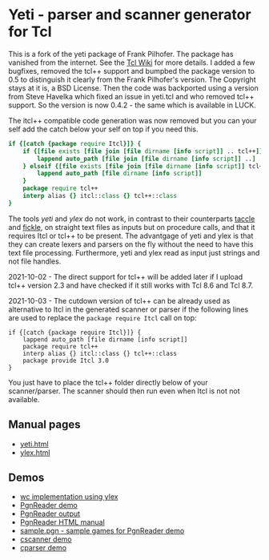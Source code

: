 # Yeti - parser and scanner generator for Tcl


This is a fork of the yeti package of Frank Pilhofer. The package has vanished
from the internet. See the [Tcl Wiki](https://wiki.tcl-lang.org/page/Yeti) for
more details. I added a few bugfixes, removed the tcl++ support and bumpbed
the package version to 0.5 to distinguish it clearly from the Frank Pilhofer's
version. The Copyright stays at it is, a BSD License. Then the code was backported
using a version from Steve Havelka which fixed an issue in yeti.tcl and who removed
tcl++ support. So the version is now 0.4.2 - the same which is available in LUCK.

The itcl++ compatible code generation was now removed but you can your self
add the catch below your self on top if you need this.

```tcl
if {[catch {package require Itcl}]} {
    if {[file exists [file join [file dirname [info script]] .. tcl++]]} {
        lappend auto_path [file join [file dirname [info script]] ..]
    } elseif {[file exists [file join [file dirname [info script]] tcl++]]} {
        lappend auto_path [file dirname [info script]]
    }
    package require tcl++
    interp alias {} itcl::class {} tcl++::class
}
```

The tools _yeti_ and _ylex_ do not work, in contrast to their counterparts [taccle](https://github.com/devnull42/taccle)  and
[fickle](https://github.com/devnull42/fickle), on straight text files as inputs but on procedure calls,
and that it requires Itcl or tcl++ to be present. The advantgage of yeti and
ylex is that they can create lexers and parsers on the fly without the need to
have this text file processing. Furthermore, yeti and ylex read as input just strings and not file handles.


2021-10-02 - The direct support for tcl++ will be added later if I upload tcl++ version 2.3
and have checked if it still works with Tcl 8.6 and Tcl 8.7.

2021-10-03 - The cutdown version of tcl++ can be already used as alternative to Itcl in the generated
scanner or parser if the following lines are used to replace the `package require Itcl` call on top:

```
if {[catch {package require Itcl}]} {
    lappend auto_path [file dirname [info script]]
    package require tcl++
    interp alias {} itcl::class {} tcl++::class
    package provide Itcl 3.0
} 
```

You just have to place the tcl++ folder directly below of your scanner/parser.
The scanner should then run even when Itcl is not not available.

## Manual pages

* [yeti.html](https://htmlpreview.github.io/?https://github.com/mittelmark/yeti/blob/master/yeti/yeti.html)
* [ylex.html](https://htmlpreview.github.io/?https://github.com/mittelmark/yeti/blob/master/yeti/ylex.html)

## Demos

* [wc implementation using ylex](https://github.com/mittelmark/yeti/blob/main/demo/scan-wc.tcl)
* [PgnReader demo](https://github.com/mittelmark/yeti/blob/main/demo/PgnReader.tcl)
* [PgnReader output](https://github.com/mittelmark/yeti/blob/main/demo/PgnReader-0.1.tm)
* [PgnReader HTML manual](https://htmlpreview.github.io/?https://github.com/mittelmark/yeti/blob/master/demo/PgnReader.html)
* [sample.pgn - sample games for PgnReader demo](https://github.com/mittelmark/yeti/blob/main/demo/sample.pgn)
* [cscanner demo](https://github.com/mittelmark/yeti/blob/main/demo/cscanner.tcl)
* [cparser demo](https://github.com/mittelmark/yeti/blob/main/demo/cparser.tcl)
